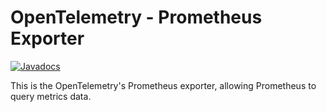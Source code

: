 # OpenTelemetry - Prometheus Exporter

[![Javadocs][javadoc-image]][javadoc-url]

This is the OpenTelemetry's Prometheus exporter, allowing Prometheus to query metrics data.

[javadoc-image]: https://www.javadoc.io/badge/io.opentelemetry/opentelemetry-exporter-prometheus.svg
[javadoc-url]: https://www.javadoc.io/doc/io.opentelemetry/opentelemetry-exporter-prometheus
